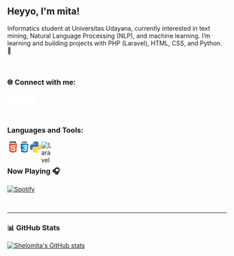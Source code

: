 ## Heyyo, I'm mita!
Informatics student at Universitas Udayana, currently interested in text mining, Natural Language Processing (NLP), and machine learning. I’m learning and building projects with PHP (Laravel), HTML, CSS, and Python. 🚀

<br/>

### 🌐 Connect with me:
<a href="https://www.linkedin.com/in/shelomitaputrindaculio/" target="_blank"><img align="left" alt="Shelomita | LinkedIn" width="22px" src="https://github.com/Aakarsh-B/trying-repos/blob/master/linkedin.svg" /></a>
<a href="https://github.com/shelomitaa20" target="_blank"><img align="left" alt="Shelomita | GitHub" width="22px" src="https://github.com/Aakarsh-B/trying-repos/blob/master/github.svg" /></a>
<a href="https://instagram.com/shelomitaa20?igshid=MzRlODBiNWFlZA==" target="_blank"><img align="left" alt="Shelomita | Instagram" width="22px" src="https://github.com/Aakarsh-B/trying-repos/blob/master/insta.svg" /></a>

<br/>
<br/>
<br/>

### Languages and Tools:

<a href="https://www.w3.org/html/" target="_blank"><img align="left" alt="HTML5" width="26px" src="https://raw.githubusercontent.com/github/explore/80688e429a7d4ef2fca1e82350fe8e3517d3494d/topics/html/html.png" /></a>
<a href="https://www.w3schools.com/css/" target="_blank"><img align="left" alt="CSS3" width="26px" src="https://raw.githubusercontent.com/github/explore/80688e429a7d4ef2fca1e82350fe8e3517d3494d/topics/css/css.png" /></a>
<a href="https://www.python.org" target="_blank"><img align="left" alt="Python" width="26px" src="https://github.com/Aakarsh-B/trying-repos/blob/master/python-5.svg?raw=true" /></a>
<a href="https://laravel.com/" target="_blank"><img align="left" alt="Laravel" width="26px" src="https://github.com/Aakarsh-B/trying-repos/blob/master/laravel.svg" /></a>

<br/>
<br/>

### Now Playing 🎧

[![Spotify](https://github-readme-remake.vercel.app/api/spotify)](https://open.spotify.com/track/5VBjyOQzqlPNgdRPMM6prF?si=njdpg4amRyOhf4mzbHQTqQ)

<br/>

---

### 📊 GitHub Stats

[![Shelomita's GitHub stats](https://github-readme-stats.vercel.app/api?username=shelomitaa20&include_all_commits=true&count_private=true&show_icons=true&line_height=20&title_color=FFFFFF&icon_color=FFFFFF&text_color=FFFFFF&bg_color=0D1117)](https://github.com/anuraghazra/github-readme-stats)
